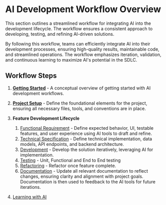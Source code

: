 # AI Development Workflow Overview

This section outlines a streamlined workflow for integrating AI into the development lifecycle. The workflow ensures a consistent approach to developing, testing, and refining AI-driven solutions.

By following this workflow, teams can efficiently integrate AI into their development processes, ensuring high-quality results, maintainable code, and streamlined operations. The workflow emphasizes iteration, validation, and continuous learning to maximize AI's potential in the SDLC.

## Workflow Steps

1. **[Getting Started](01-getting-started.md)** - A conceptual overview of getting started with AI development workflows.
2. **[Project Setup](02-project-setup.md)** - Define the foundational elements for the project, ensuring all necessary files, tools, and conventions are in place.
3. **Feature Development Lifecycle**

    1. [Functional Requirement](03-functional-requirement.md) - Define expected behavior, UI, testable features, and user experience using AI tools to draft and refine.
    2. [Technical Specification](04-technical-specification.md) - Define technical implementation, data models, API endpoints, and backend architecture.
    3. [Development](05-development.md) - Develop the solution iteratively, leveraging AI for implementation.
    4. [Testing](06-testing.md) - Unit, Functional and End to End testing
    5. [Refactoring](07-refactoring.md) - Refactor once feature complete.
    6. [Documentation](08-documentation.md) - Update all relevant documentation to reflect changes, ensuring clarity and alignment with project goals.  Documentation is then used to feedback to the AI tools for future iterations.

4. [Learning with AI](09-learning.md)
